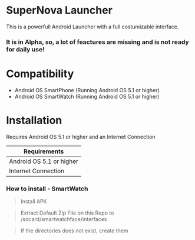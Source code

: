 # SuperNova Launcher

This is a powerfull Android Launcher with a full costumizable interface.

### It is in Alpha, so, a lot of feactures are missing and is not ready for daily use!

# Compatibility
  - Android OS SmartPhone (Running Android OS 5.1 or higher)
  - Android OS SmartWatch (Running Android OS 5.1 or higher)

# Installation

Requires Android OS 5.1 or higher and an Internet Connection

| Requirements |
| ------ |
| Android OS 5.1 or higher |
| Internet Connection |

### How to install - SmartWatch

> Install APK

> Extract Default Zip File on this Repo to /sdcard/smartwatchface/interfaces

> If the directories does not exist, create them



